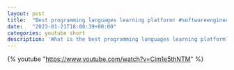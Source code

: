 ```yaml
---
layout: post
title:  "Best programming languages learning platform! #softwareengineering #coding"
date:   "2023-01-21T18:00:39+00:00"
categories: youtube short
description: 'What is the best programming languages learning platform?'
---
```

{% youtube  "https://www.youtube.com/watch?v=Cim1e5thNTM" %}
<br />


